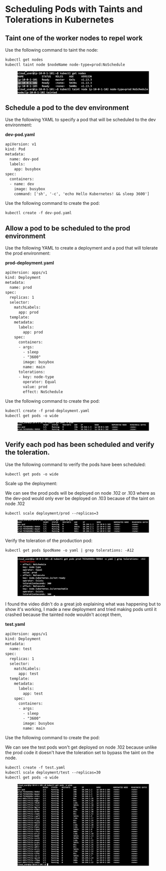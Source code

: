 # Scheduling Pods with Taints and Tolerations in Kubernetes

## Taint one of the worker nodes to repel work

Use the following command to taint the node:

```
kubectl get nodes
kubectl taint node $nodeName node-type=prod:NoSchedule
```

<figure><img src="../../../.gitbook/assets/image (52).png" alt=""><figcaption></figcaption></figure>

## Schedule a pod to the dev environment

Use the following YAML to specify a pod that will be scheduled to the dev environment:

**dev-pod.yaml**

```
apiVersion: v1
kind: Pod
metadata:
  name: dev-pod
  labels:
    app: busybox
spec:
  containers:
  - name: dev
    image: busybox
    command: ['sh', '-c', 'echo Hello Kubernetes! && sleep 3600']
```

Use the following command to create the pod:

```
kubectl create -f dev-pod.yaml
```

## Allow a pod to be scheduled to the prod environment

Use the following YAML to create a deployment and a pod that will tolerate the prod environment:

**prod-deployment.yaml**

```
apiVersion: apps/v1
kind: Deployment
metadata:
  name: prod
spec:
  replicas: 1
  selector:
    matchLabels:
      app: prod
  template:
    metadata:
      labels:
        app: prod
    spec:
      containers:
      - args:
        - sleep
        - "3600"
        image: busybox
        name: main
      tolerations:
      - key: node-type
        operator: Equal
        value: prod
        effect: NoSchedule
```

Use the following command to create the pod:

```
kubectl create -f prod-deployment.yaml
kubectl get pods -o wide
```

<figure><img src="../../../.gitbook/assets/image (53).png" alt=""><figcaption></figcaption></figure>

## Verify each pod has been scheduled and verify the toleration.

Use the following command to verify the pods have been scheduled:

```
kubectl get pods -o wide
```

Scale up the deployment:

We can see the prod pods will be deployed on node .102 or .103 where as the dev-pod would only ever be deployed on .103 because of the taint on node .102

```
kubectl scale deployment/prod --replicas=3
```

<figure><img src="../../../.gitbook/assets/image (54).png" alt=""><figcaption></figcaption></figure>

Verify the toleration of the production pod:

```
kubectl get pods $podName -o yaml | grep tolerations: -A12
```

<figure><img src="../../../.gitbook/assets/image (55).png" alt=""><figcaption></figcaption></figure>

I found the video didn't do a great job explaining what was happening but to show it's working, I made a new deployment and tried making pods until it crashed because the tainted node wouldn't accept them,

**test.yaml**

```
apiVersion: apps/v1
kind: Deployment
metadata:
  name: test
spec:
  replicas: 1
  selector:
    matchLabels:
      app: test
  template:
    metadata:
      labels:
        app: test
    spec:
      containers:
      - args:
        - sleep
        - "3600"
        image: busybox
        name: main
```

Use the following command to create the pod:

We can see the test pods won't get deployed on node .102 because unlike the prod code it doesn't have the  toleration set to bypass the taint on the node.

```
kubectl create -f test.yaml
kubectl scale deployment/test --replicas=30
kubectl get pods -o wide
```

<figure><img src="../../../.gitbook/assets/image (56).png" alt=""><figcaption></figcaption></figure>

